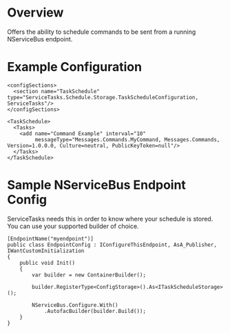 Overview
================

Offers the ability to schedule commands to be sent from a running NServiceBus endpoint.


Example Configuration
================

	<configSections>
	  <section name="TaskSchedule" type="ServiceTasks.Schedule.Storage.TaskScheduleConfiguration, ServiceTasks"/>
	</configSections>

	<TaskSchedule>
	  <Tasks>
		<add name="Command Example" interval="10"
			 messageType="Messages.Commands.MyCommand, Messages.Commands, Version=1.0.0.0, Culture=neutral, PublicKeyToken=null"/>
	  </Tasks>
	</TaskSchedule>


Sample NServiceBus Endpoint Config 
================

ServiceTasks needs this in order to know where your schedule is stored. You can use your supported builder of choice.

	[EndpointName("myendpoint")]
	public class EndpointConfig : IConfigureThisEndpoint, AsA_Publisher, IWantCustomInitialization
	{
		public void Init()
		{
			var builder = new ContainerBuilder();

			builder.RegisterType<ConfigStorage>().As<ITaskScheduleStorage>();

			NServiceBus.Configure.With()
				.AutofacBuilder(builder.Build());
		}
	}